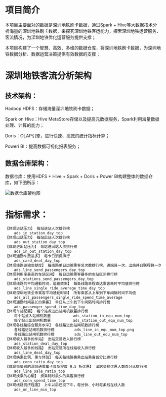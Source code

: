 # 项目简介

本项目主要面对的数据是深圳地铁刷卡数据，通过Spark + Hive等大数据技术分析海量的深圳地铁刷卡数据，来探究深圳地铁客运能力，探索深圳地铁运营服务、客流情况，为深圳地铁优化运营服务提供支撑；

本项目构建了一个智慧、高效、多维的数据仓库，将深圳地铁刷卡数据，为深圳地铁数据分析、数据运营决策提供有效数据的支撑；

# 深圳地铁客流分析架构

## 技术架构：

Hadoop HDFS：存储海量深圳地铁刷卡数据；

Spark on Hive：Hive MetaStore存储以及提高元数据服务，Spark利用海量数据处理、计算的能力；

Doris：OLAP引擎，进行快速、高效的统计指标计算；

Poweri BI：提高数据可视化报表服务；

## 数据仓库架构：

数据仓库：使用HDFS + Hive + Spark + Doris + Power BI构建整体的数据仓库，如下图所示：

![数据仓库架构图](../SZM_PF_BG_Analysis/image/数据仓库架构图.png)



# 指标需求：

```txt
【体现进站压力】 每站进站人次排行榜      
	ads_in_station_day_top
【体现出站压力】 每站出站人次排行榜      
	ads_out_station_day_top
【体现进出站压力】 每站进出站人次排行榜      
	ads_in_out_station_day_top
【体现通勤车费最多】 每卡日消费排行      
	ads_card_deal_day_top  
【体现线路运输贡献度】 每线路单日运输乘客总次数排行榜，进站算一次，出站并且联程算一次     
	ads_line_send_passengers_day_top  
【体现利用率最高的车站区间】 每日运输乘客最多的车站区间排行榜       
	ads_stations_send_passengers_day_top
【体现线路的平均通勤时间，运输效率】 每条线路单程直达乘客耗时平均值排行榜     
	ads_line_single_ride_average_time_day_top
【体现深圳地铁全市乘客平均通勤时间】 所有乘客从上车到下车间隔时间平均值    
	ads_all_passengers_single_ride_spend_time_average
【体现通勤时间最长的乘客】 单日从上车到下车间隔时间排行榜     
	ads_passenger_spend_time_day_top
【体现车站配置】 每个站点进出站闸机数量排行榜
	每个站点入站闸机数量  		ads_station_in_equ_num_top
	每个站点出站闸机数量    		ads_station_out_equ_num_top
【体现各线路综合服务水平】 各线路进出站闸机数排行榜
	各线路进站闸机数排行榜 		ads_line_in_equ_num_top.png
	各线路出站闸机数排行榜 		ads_line_out_equ_num_top
【体现收入最多的车站】 出站交易收入排行榜   
	ads_station_deal_day_top
【体现收入最多的线路】 出站交易所在线路收入排行榜   
	ads_line_deal_day_top
【体现换乘比例、乘车体验】 每天每线路换乘出站乘客百分比排行榜  
	ads_conn_ratio_day_top
【体现每条线的深圳通乘车卡普及程度 9.5 折优惠】 出站交易优惠人数百分比排行榜     
	ads_line_sale_ratio_top
【体现换乘的心酸】 换乘耗时最久的乘客排行榜	
	ads_conn_spend_time_top
【体现线路拥挤程度】 上车以后还没下车，每分钟、小时每条线在线人数   
	ads_on_line_min_top
```

